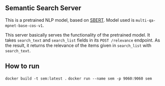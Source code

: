 ## Semantic Search Server
This is a pretrained NLP model, based on [SBERT](https://www.sbert.net/docs/pretrained_models.html#sentence-embedding-models/). Model used is `multi-qa-mpnet-base-cos-v1`.

This server basically serves the functionality of the pretrained model. 
It takes `search_text` and `search_list` fields in its `POST /relevance` endpoint.
As the result, it returns the relevance of the items given in `search_list` with `search_text`.

## How to run
`docker build -t sem:latest .`
`docker run --name sem -p 9060:9060 sem`

